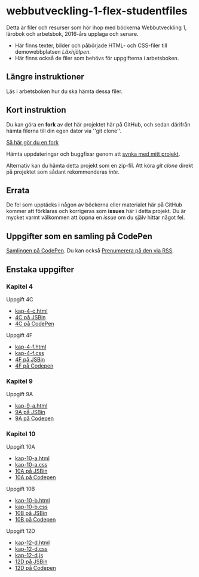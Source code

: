 # webbutveckling-1-flex-studentfiles

Detta är filer och resurser som hör ihop med böckerna Webbutveckling 1, lärobok och arbetsbok, 2016-års
upplaga och senare.

 * Här finns texter, bilder och påbörjade HTML- och CSS-filer till demowebbplatsen _Läxhjälpen_.
 * Här finns också de filer som behövs för uppgifterna i arbetsboken.

## Längre instruktioner

Läs i arbetsboken hur du ska hämta dessa filer.

## Kort instruktion

Du kan göra en __fork__ av det här projektet här på GitHub, och sedan därifrån hämta
filerna till din egen dator via ''git clone''.

[Så här gör du en fork](https://help.github.com/articles/fork-a-repo/)

Hämta uppdateringar och buggfixar genom att
[synka med mitt projekt](https://help.github.com/articles/syncing-a-fork/).

Alternativ kan du hämta detta projekt som en zip-fil. Att köra _git clone_ direkt på projektet
som sådant rekommenderas _inte_.

## Errata

De fel som upptäcks i någon av böckerna eller materialet här på GitHub kommer att förklaras och
korrigeras som __issues__ här i detta projekt. Du är mycket varmt välkommen att öppna en _issue_
om du själv hittar något fel.

## Uppgifter som en samling på CodePen

[Samlingen på CodePen](https://codepen.io/collection/AyVgwv/).
Du kan också [Prenumerera på den via RSS](https://codepen.io/collection/AyVgwv/feed).

## Enstaka uppgifter

### Kapitel 4

Uppgift 4C
 * [kap-4-c.html](https://raw.githubusercontent.com/itpastorn/webbutveckling-1-flex-studentfiles/master/uppgifter/kap-4-c.html)
 * [4C på JSBin](http://jsbin.com/utijuv/2/edit)
 * [4C på CodePen](http://codepen.io/itpastorn/pen/ZOmmjK)

Uppgift 4F
 * [kap-4-f.html](https://raw.githubusercontent.com/itpastorn/webbutveckling-1-flex-studentfiles/master/uppgifter/kap-4-f.html)
 * [kap-4-f.css](https://raw.githubusercontent.com/itpastorn/webbutveckling-1-flex-studentfiles/master/uppgifter/kap-4-f.css)
 * [4F på JSBin](http://jsbin.com/isuyar/edit)
 * [4F på Codepen](http://codepen.io/itpastorn/pen/WxYLqr)

### Kapitel 9

Uppgift 9A
 * [kap-9-a.html](https://raw.githubusercontent.com/itpastorn/webbutveckling-1-flex-studentfiles/master/uppgifter/kap-9-a.html)
 * [9A på JSBin](http://jsbin.com/imaquk/edit)
 * [9A på Codepen](http://codepen.io/itpastorn/pen/grQyyg)

### Kapitel 10

Uppgift 10A
 * [kap-10-a.html](https://raw.githubusercontent.com/itpastorn/webbutveckling-1-flex-studentfiles/master/uppgifter/kap-10-a.html)
 * [kap-10-a.css](https://raw.githubusercontent.com/itpastorn/webbutveckling-1-flex-studentfiles/master/uppgifter/kap-10-a.css)
 * [10A på JSBin](http://jsbin.com/ifikin/1/edit)
 * [10A på Codepen](http://codepen.io/itpastorn/pen/JKZqXo)

Uppgift 10B
 * [kap-10-b.html](https://raw.githubusercontent.com/itpastorn/webbutveckling-1-flex-studentfiles/master/uppgifter/kap-10-b.html)
 * [kap-10-b.css](https://raw.githubusercontent.com/itpastorn/webbutveckling-1-flex-studentfiles/master/uppgifter/kap-10-b.css)
 * [10B på JSBin](http://jsbin.com/itowem/edit)
 * [10B på Codepen](http://codepen.io/itpastorn/pen/yJqpbw)

Uppgift 12D
 * [kap-12-d.html](https://raw.githubusercontent.com/itpastorn/webbutveckling-1-flex-studentfiles/master/uppgifter/kap-4-c.html)
 * [kap-12-d.css](https://raw.githubusercontent.com/itpastorn/webbutveckling-1-flex-studentfiles/master/uppgifter/kap-12-d.css)
 * [kap-12-d.js](https://raw.githubusercontent.com/itpastorn/webbutveckling-1-flex-studentfiles/master/uppgifter/kap-12-d.js)
 * [12D på JSBin](http://jsbin.com/buqowuz/edit)
 * [12D på Codepen](http://codepen.io/itpastorn/pen/NAEkyW)
